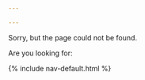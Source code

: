 ```yaml
---

---
```


Sorry, but the page could not be found.

Are you looking for:

{% include nav-default.html %}
